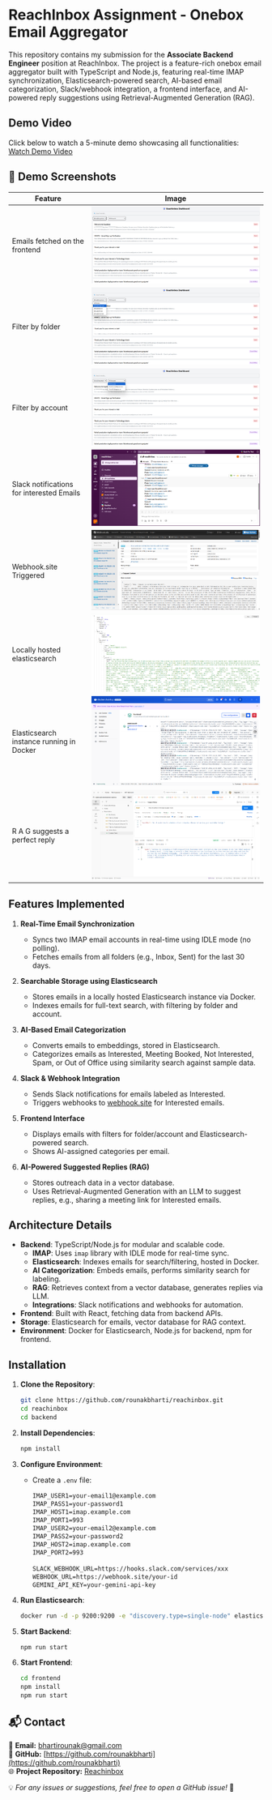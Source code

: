 # ReachInbox Assignment - Onebox Email Aggregator

This repository contains my submission for the **Associate Backend Engineer** position at ReachInbox. The project is a feature-rich onebox email aggregator built with TypeScript and Node.js, featuring real-time IMAP synchronization, Elasticsearch-powered search, AI-based email categorization, Slack/webhook integration, a frontend interface, and AI-powered reply suggestions using Retrieval-Augmented Generation (RAG).

## Demo Video

Click below to watch a 5-minute demo showcasing all functionalities:  
[Watch Demo Video](https://drive.google.com/file/d/1xxbtCBjpIwL3sB21lhcmivYGnERbLtGi/view?usp=sharing)

## 📸 Demo Screenshots
| Feature          | Image |
|-----------------|-------|
| Emails fetched on the frontend        | ![Homepage](demo/img1.png) |
| Filter by folder| ![Short URL](demo/img2.png) |
| Filter by account     | ![History](demo/img3.png) |
| Slack notifications for interested Emails      | ![Analytics](demo/img4.png) |
| Webhook.site Triggered    | ![Click Logs](demo/img5.png) |
| Locally hosted elasticsearch   | ![Expiration](demo/img6.png) |
| Elasticsearch instance running in Docker      | ![Expired](demo/img7.png) |
| R A G suggests a  perfect reply     | ![Admin](demo/img8.png) |

## Features Implemented

1. **Real-Time Email Synchronization**
   - Syncs two IMAP email accounts in real-time using IDLE mode (no polling).
   - Fetches emails from all folders (e.g., Inbox, Sent) for the last 30 days.

2. **Searchable Storage using Elasticsearch**
   - Stores emails in a locally hosted Elasticsearch instance via Docker.
   - Indexes emails for full-text search, with filtering by folder and account.

3. **AI-Based Email Categorization**
   - Converts emails to embeddings, stored in Elasticsearch.
   - Categorizes emails as Interested, Meeting Booked, Not Interested, Spam, or Out of Office using similarity search against sample data.

4. **Slack & Webhook Integration**
   - Sends Slack notifications for emails labeled as Interested.
   - Triggers webhooks to [webhook.site](https://webhook.site) for Interested emails.

5. **Frontend Interface**
   - Displays emails with filters for folder/account and Elasticsearch-powered search.
   - Shows AI-assigned categories per email.

6. **AI-Powered Suggested Replies (RAG)**
   - Stores outreach data in a vector database.
   - Uses Retrieval-Augmented Generation with an LLM to suggest replies, e.g., sharing a meeting link for Interested emails.

## Architecture Details

- **Backend**: TypeScript/Node.js for modular and scalable code.
  - **IMAP**: Uses `imap` library with IDLE mode for real-time sync.
  - **Elasticsearch**: Indexes emails for search/filtering, hosted in Docker.
  - **AI Categorization**: Embeds emails, performs similarity search for labeling.
  - **RAG**: Retrieves context from a vector database, generates replies via LLM.
  - **Integrations**: Slack notifications and webhooks for automation.
- **Frontend**: Built with React, fetching data from backend APIs.
- **Storage**: Elasticsearch for emails, vector database for RAG context.
- **Environment**: Docker for Elasticsearch, Node.js for backend, npm for frontend.

## Installation

1. **Clone the Repository**:
   ```bash
   git clone https://github.com/rounakbharti/reachinbox.git
   cd reachinbox
   cd backend

2. **Install Dependencies**:
    ~~~bash
    npm install
    ~~~

3. **Configure Environment**:
   - Create a `.env` file:
        ~~~env
        IMAP_USER1=your-email1@example.com
        IMAP_PASS1=your-password1
        IMAP_HOST1=imap.example.com
        IMAP_PORT1=993
        IMAP_USER2=your-email2@example.com
        IMAP_PASS2=your-password2
        IMAP_HOST2=imap.example.com
        IMAP_PORT2=993
        
        SLACK_WEBHOOK_URL=https://hooks.slack.com/services/xxx
        WEBHOOK_URL=https://webhook.site/your-id
        GEMINI_API_KEY=your-gemini-api-key
        ~~~

4. **Run Elasticsearch**:
    ~~~bash
    docker run -d -p 9200:9200 -e "discovery.type=single-node" elasticsearch:8.8.0
    ~~~

5. **Start Backend**:
    ~~~bash
    npm run start
    ~~~

6. **Start Frontend**:
    ~~~bash
    cd frontend
    npm install
    npm run start
    ~~~


## 📬 Contact
📧 **Email:** [bhartirounak@gmail.com](mailto:bhartirounak@gmail.com)  
🔗 **GitHub:** [https://github.com/rounakbharti](https://github.com/rounakbharti)  
🌐 **Project Repository:** [Reachinbox](https://github.com/rounakbharti/reachinbox)  

💡 *For any issues or suggestions, feel free to open a GitHub issue!* 🚀
